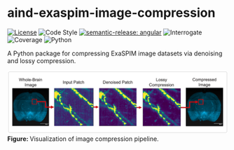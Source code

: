 # aind-exaspim-image-compression

[![License](https://img.shields.io/badge/license-MIT-brightgreen)](LICENSE)
![Code Style](https://img.shields.io/badge/code%20style-black-black)
[![semantic-release: angular](https://img.shields.io/badge/semantic--release-angular-e10079?logo=semantic-release)](https://github.com/semantic-release/semantic-release)
![Interrogate](https://img.shields.io/badge/interrogate-100.0%25-brightgreen)
![Coverage](https://img.shields.io/badge/coverage-100%25-brightgreen?logo=codecov)
![Python](https://img.shields.io/badge/python->=3.10-blue?logo=python)

A Python package for compressing ExaSPIM image datasets via denoising and lossy compression.

<p>
  <img src="imgs/pipeline.png" width="800" alt="pipeline">
  <br>
  <b> Figure: </b>Visualization of image compression pipeline.
</p>
